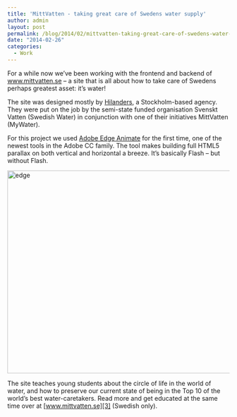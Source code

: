 ```yaml
---
title: 'MittVatten - taking great care of Swedens water supply'
author: admin
layout: post
permalink: /blog/2014/02/mittvatten-taking-great-care-of-swedens-water-supply/
date: "2014-02-26"
categories:
  - Work
---
```

For a while now we&#8217;ve been working with the frontend and backend of www.mittvatten.se &#8211; a site that is all about how to take care of Swedens perhaps greatest asset: it&#8217;s water!

<!--more-->

The site was designed mostly by [Hilanders][1], a Stockholm-based agency. They were put on the job by the semi-state funded organisation Svenskt Vatten (Swedish Water) in conjunction
with one of their initiatives MittVatten (MyWater).

For this project we used [Adobe Edge Animate][2] for the first time, one of the newest tools in the Adobe CC family.
The tool makes building full HTML5 parallax on both vertical and horizontal a breeze. It&#8217;s basically Flash &#8211; but without Flash.

<img src="http://blog.agigen.se/wp-content/uploads/2014/02/edge.png" alt="edge" width="800" height="460" class="alignnone size-full wp-image-354" />

The site teaches young students about the circle of life in the world of water, and how to preserve our current state of being in the Top 10 of the world&#8217;s best water-caretakers.
Read more and get educated at the same time over at [www.mittvatten.se][3] (Swedish only).

 [1]: http://www.hilanders.se
 [2]: http://html.adobe.com/edge/animate/
 [3]: http://www.mittvatten.se
